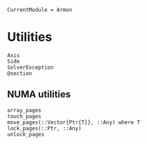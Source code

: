 ```@meta
CurrentModule = Armon
```

# Utilities

```@docs
Axis
Side
SolverException
@section
```

## NUMA utilities

```@docs
array_pages
touch_pages
move_pages(::Vector{Ptr{T}}, ::Any) where T
lock_pages(::Ptr, ::Any)
unlock_pages
```
